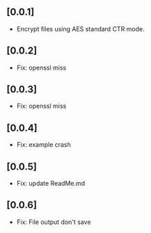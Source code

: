 ## [0.0.1]
- Encrypt files using AES standard CTR mode.

## [0.0.2]
- Fix: openssl miss

## [0.0.3]
- Fix: openssl miss 

## [0.0.4]
- Fix: example crash 

## [0.0.5]
- Fix: update ReadMe.md

## [0.0.6]
- Fix: File output don't save 